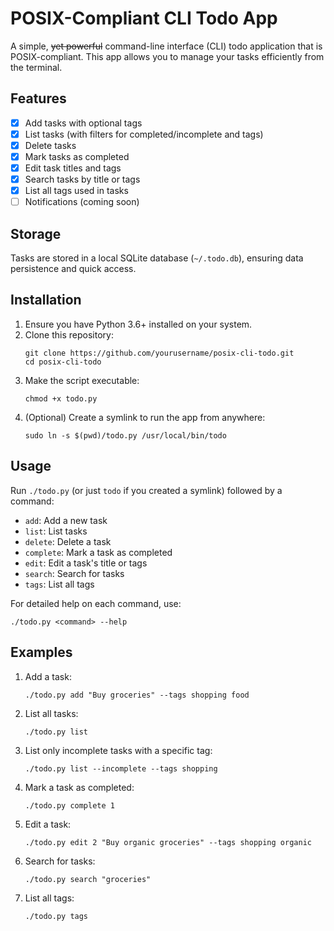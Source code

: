 # POSIX-Compliant CLI Todo App

A simple, ~~yet powerful~~ command-line interface (CLI) todo application that is POSIX-compliant. This app allows you to manage your tasks efficiently from the terminal.

## Features

- [x] Add tasks with optional tags
- [x] List tasks (with filters for completed/incomplete and tags)
- [x] Delete tasks
- [x] Mark tasks as completed
- [x] Edit task titles and tags
- [x] Search tasks by title or tags
- [x] List all tags used in tasks
- [ ] Notifications (coming soon)

## Storage

Tasks are stored in a local SQLite database (`~/.todo.db`), ensuring data persistence and quick access.

## Installation

1. Ensure you have Python 3.6+ installed on your system.
2. Clone this repository:
   ```
   git clone https://github.com/yourusername/posix-cli-todo.git
   cd posix-cli-todo
   ```
3. Make the script executable:
   ```
   chmod +x todo.py
   ```
4. (Optional) Create a symlink to run the app from anywhere:
   ```
   sudo ln -s $(pwd)/todo.py /usr/local/bin/todo
   ```

## Usage

Run `./todo.py` (or just `todo` if you created a symlink) followed by a command:

- `add`: Add a new task
- `list`: List tasks
- `delete`: Delete a task
- `complete`: Mark a task as completed
- `edit`: Edit a task's title or tags
- `search`: Search for tasks
- `tags`: List all tags

For detailed help on each command, use:
```
./todo.py <command> --help
```

## Examples

1. Add a task:
   ```
   ./todo.py add "Buy groceries" --tags shopping food
   ```

2. List all tasks:
   ```
   ./todo.py list
   ```

3. List only incomplete tasks with a specific tag:
   ```
   ./todo.py list --incomplete --tags shopping
   ```

4. Mark a task as completed:
   ```
   ./todo.py complete 1
   ```

5. Edit a task:
   ```
   ./todo.py edit 2 "Buy organic groceries" --tags shopping organic
   ```

6. Search for tasks:
   ```
   ./todo.py search "groceries"
   ```

7. List all tags:
   ```
   ./todo.py tags
   ```
